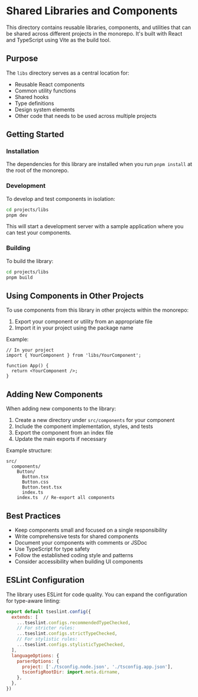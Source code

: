 # Shared Libraries and Components

This directory contains reusable libraries, components, and utilities that can be shared across different projects in the monorepo. It's built with React and TypeScript using Vite as the build tool.

## Purpose

The `libs` directory serves as a central location for:

- Reusable React components
- Common utility functions
- Shared hooks
- Type definitions
- Design system elements
- Other code that needs to be used across multiple projects

## Getting Started

### Installation

The dependencies for this library are installed when you run `pnpm install` at the root of the monorepo.

### Development

To develop and test components in isolation:

```bash
cd projects/libs
pnpm dev
```

This will start a development server with a sample application where you can test your components.

### Building

To build the library:

```bash
cd projects/libs
pnpm build
```

## Using Components in Other Projects

To use components from this library in other projects within the monorepo:

1. Export your component or utility from an appropriate file
2. Import it in your project using the package name

Example:

```tsx
// In your project
import { YourComponent } from 'libs/YourComponent';

function App() {
  return <YourComponent />;
}
```

## Adding New Components

When adding new components to the library:

1. Create a new directory under `src/components` for your component
2. Include the component implementation, styles, and tests
3. Export the component from an index file
4. Update the main exports if necessary

Example structure:

```
src/
  components/
    Button/
      Button.tsx
      Button.css
      Button.test.tsx
      index.ts
    index.ts  // Re-export all components
```

## Best Practices

- Keep components small and focused on a single responsibility
- Write comprehensive tests for shared components
- Document your components with comments or JSDoc
- Use TypeScript for type safety
- Follow the established coding style and patterns
- Consider accessibility when building UI components

## ESLint Configuration

The library uses ESLint for code quality. You can expand the configuration for type-aware linting:

```js
export default tseslint.config({
  extends: [
    ...tseslint.configs.recommendedTypeChecked,
    // For stricter rules:
    ...tseslint.configs.strictTypeChecked,
    // For stylistic rules:
    ...tseslint.configs.stylisticTypeChecked,
  ],
  languageOptions: {
    parserOptions: {
      project: ['./tsconfig.node.json', './tsconfig.app.json'],
      tsconfigRootDir: import.meta.dirname,
    },
  },
})
```
